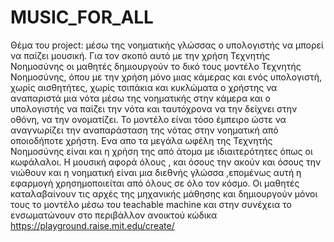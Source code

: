 # MUSIC_FOR_ALL
Θέμα του project:  μέσω της νοηματικής γλώσσας  ο υπολογιστής να μπορεί να παίζει μουσική.
Για τον σκοπό αυτό με την χρήση Τεχνητής Νοημοσύνης οι μαθητές δημιουργούν το δικό τους μοντέλο Τεχνητής Νοημοσύνης,
όπου με την χρήση μόνο μιας κάμερας και ενός υπολογιστή,
χωρίς αισθητήτες, χωρίς τσιπάκια και κυκλώματα 
ο χρήστης να αναπαριστά μια νότα μέσω της νοηματικής στην κάμερα και ο υπολογιστής να παίζει την νότα και ταυτόχρονα να την δείχνει στην οθόνη, να την ονοματίζει.
Το μοντέλο είναι τόσο έμπειρο ώστε να αναγνωρίζει την αναπαράσταση της νότας στην νοηματική από οποιοδήποτε χρήστη.
Ενα απο τα μεγάλα ωφέλη της Τεχνητής Νοημοσύνης είναι και η χρήση της από άτομα με ιδιαιτερότητες όπως οι κωφάλαλοι.
Η μουσική αφορά όλους , και όσους την ακούν και όσους την νιώθουν
και η νοηματική είναι μια διεθνής γλώσσα ,επομένως αυτή η εφαρμογή χρησημοποιείται από όλους σε όλο τον κόσμο.
Οι μαθητές καταλαβαίνουν τις αρχές της μηχανικής μάθησης και δημιουργούν μόνοι τους το μοντέλο μέσω του teachable machine 
και στην συνέχεια το ενσωματώνουν στο περιβάλλον ανοικτού κώδικα 
https://playground.raise.mit.edu/create/

